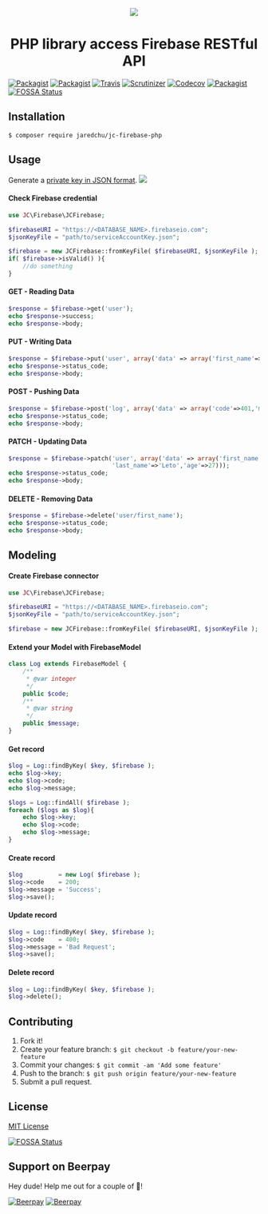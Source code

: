 <p align="center"><img src="http://i.imgur.com/CTP9Dmu.jpg"></p>
<h1 align="center">PHP library access Firebase RESTful API</h1>

[![Packagist](https://img.shields.io/packagist/v/jaredchu/JC-Firebase-PHP.svg)](https://packagist.org/packages/jaredchu/jc-firebase-php)
[![Packagist](https://img.shields.io/packagist/dt/jaredchu/JC-Firebase-PHP.svg)](https://packagist.org/packages/jaredchu/jc-firebase-php)
[![Travis](https://img.shields.io/travis/jaredchu/JC-Firebase-PHP.svg)](https://travis-ci.org/jaredchu/JC-Firebase-PHP)
[![Scrutinizer](https://img.shields.io/scrutinizer/g/jaredchu/JC-Firebase-PHP.svg)](https://scrutinizer-ci.com/g/jaredchu/JC-Firebase-PHP/)
[![Codecov](https://img.shields.io/codecov/c/github/jaredchu/JC-Firebase-PHP.svg)](https://codecov.io/gh/jaredchu/JC-Firebase-PHP)
[![Packagist](https://img.shields.io/packagist/l/jaredchu/JC-Firebase-PHP.svg)](https://packagist.org/packages/jaredchu/jc-firebase-php)
[![FOSSA Status](https://app.fossa.io/api/projects/git%2Bhttps%3A%2F%2Fgithub.com%2Fjaredchu%2FJC-Firebase-PHP.svg?type=shield)](https://app.fossa.io/projects/git%2Bhttps%3A%2F%2Fgithub.com%2Fjaredchu%2FJC-Firebase-PHP?ref=badge_shield)

## Installation
`$ composer require jaredchu/jc-firebase-php`

## Usage
Generate a [private key in JSON format](https://cloud.google.com/storage/docs/authentication#service_accounts).
<img src="http://i.imgur.com/MQ5WHBF.png">

#### Check Firebase credential
```php
use JC\Firebase\JCFirebase;

$firebaseURI = "https://<DATABASE_NAME>.firebaseio.com";
$jsonKeyFile = "path/to/serviceAccountKey.json";

$firebase = new JCFirebase::fromKeyFile( $firebaseURI, $jsonKeyFile );
if( $firebase->isValid() ){
    //do something
}
```

#### GET - Reading Data
```php
$response = $firebase->get('user');
echo $response->success;
echo $response->body;
```
#### PUT - Writing Data
```php
$response = $firebase->put('user', array('data' => array('first_name'=>'Jared','last_name'=>'Chu')));
echo $response->status_code;
echo $response->body;
```

#### POST - Pushing Data
```php
$response = $firebase->post('log', array('data' => array('code'=>401,'message'=>'Not Authorized')));
echo $response->status_code;
echo $response->body;
```
#### PATCH - Updating Data
```php
$response = $firebase->patch('user', array('data' => array('first_name'=>'Jared',
                             'last_name'=>'Leto','age'=>27)));
echo $response->status_code;
echo $response->body;
```
#### DELETE - Removing Data
```php
$response = $firebase->delete('user/first_name');
echo $response->status_code;
echo $response->body;
```
## Modeling

#### Create Firebase connector
```php
use JC\Firebase\JCFirebase;

$firebaseURI = "https://<DATABASE_NAME>.firebaseio.com";
$jsonKeyFile = "path/to/serviceAccountKey.json";

$firebase = new JCFirebase::fromKeyFile( $firebaseURI, $jsonKeyFile );
```
#### Extend your Model with FirebaseModel
```php
class Log extends FirebaseModel {
	/**
	 * @var integer
	 */
	public $code;
	/**
	 * @var string
	 */
	public $message;
}
```
#### Get record
```php
$log = Log::findByKey( $key, $firebase );
echo $log->key;
echo $log->code;
echo $log->message;

$logs = Log::findAll( $firebase );
foreach ($logs as $log){
    echo $log->key;
    echo $log->code;
    echo $log->message;
}
```

#### Create record
```php
$log          = new Log( $firebase );
$log->code    = 200;
$log->message = 'Success';
$log->save();
```

#### Update record
```php
$log = Log::findByKey( $key, $firebase );
$log->code    = 400;
$log->message = 'Bad Request';
$log->save();
```
#### Delete record
```php
$log = Log::findByKey( $key, $firebase );
$log->delete();
```
## Contributing
1. Fork it!
2. Create your feature branch: `$ git checkout -b feature/your-new-feature`
3. Commit your changes: `$ git commit -am 'Add some feature'`
4. Push to the branch: `$ git push origin feature/your-new-feature`
5. Submit a pull request.

## License
[MIT License](https://github.com/jaredchu/JC-Firebase-PHP/blob/master/LICENSE)


[![FOSSA Status](https://app.fossa.io/api/projects/git%2Bhttps%3A%2F%2Fgithub.com%2Fjaredchu%2FJC-Firebase-PHP.svg?type=large)](https://app.fossa.io/projects/git%2Bhttps%3A%2F%2Fgithub.com%2Fjaredchu%2FJC-Firebase-PHP?ref=badge_large)

## Support on Beerpay
Hey dude! Help me out for a couple of :beers:!

[![Beerpay](https://beerpay.io/jaredchu/JC-Firebase-PHP/badge.svg?style=beer-square)](https://beerpay.io/jaredchu/JC-Firebase-PHP)  [![Beerpay](https://beerpay.io/jaredchu/JC-Firebase-PHP/make-wish.svg?style=flat-square)](https://beerpay.io/jaredchu/JC-Firebase-PHP?focus=wish)